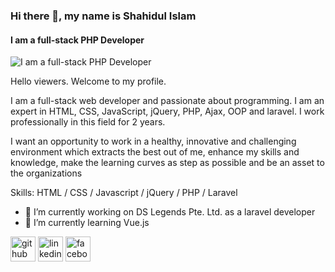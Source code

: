 ### Hi there 👋, my name is Shahidul Islam
#### I am a full-stack PHP Developer
![I am a full-stack PHP Developer](https://media-exp1.licdn.com/dms/image/C5616AQEd_xqJnn6jBg/profile-displaybackgroundimage-shrink_200_800/0/1643737966402?e=1660176000&v=beta&t=YuZGYQnUeezUuW_DUHhCliqp7fGvT63eB19TWwMWAU0)

Hello viewers. Welcome to my profile. 

I am a full-stack web developer and passionate about programming. I am an expert in HTML, CSS, JavaScript, jQuery, PHP, Ajax, OOP and laravel. I work professionally in this field for 2 years.

I want an opportunity to work in a healthy, innovative and challenging environment which extracts the best out of me, enhance my skills and knowledge, make the learning curves as step as possible and be an asset to the organizations

Skills: HTML / CSS / Javascript / jQuery / PHP / Laravel

- 🔭 I’m currently working on DS Legends Pte. Ltd. as a laravel developer
- 🌱 I’m currently learning Vue.js 


[<img src='https://cdn.jsdelivr.net/npm/simple-icons@3.0.1/icons/github.svg' alt='github' height='40'>](https://github.com/shahidul890)  [<img src='https://cdn.jsdelivr.net/npm/simple-icons@3.0.1/icons/linkedin.svg' alt='linkedin' height='40'>](https://www.linkedin.com/in/antorislam/)  [<img src='https://cdn.jsdelivr.net/npm/simple-icons@3.0.1/icons/facebook.svg' alt='facebook' height='40'>](https://www.facebook.com/its.antorislam/)  



